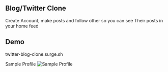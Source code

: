 ## Blog/Twitter Clone

Create Account, make posts and follow other so you can see Their posts in your home feed

## Demo

twitter-blog-clone.surge.sh


Sample Profile
![Sample Profile](https://imgur.com/a/4nf1ook.png)

